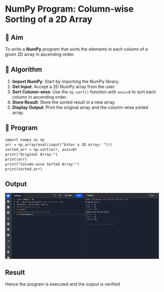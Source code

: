 # NumPy Program: Column-wise Sorting of a 2D Array

## 🎯 Aim
To write a **NumPy** program that sorts the elements in each column of a given 2D array in ascending order.

## 🧠 Algorithm

1. **Import NumPy**: Start by importing the NumPy library.
2. **Get Input**: Accept a 2D NumPy array from the user.
3. **Sort Column-wise**: Use the `np.sort()` function with `axis=0` to sort each column in ascending order.
4. **Store Result**: Store the sorted result in a new array.
5. **Display Output**: Print the original array and the column-wise sorted array.

## 🧾 Program
```
import numpy as np
arr = np.array(eval(input("Enter a 2D array: ")))
sorted_arr = np.sort(arr, axis=0)
print("Original Array:")
print(arr)
print("Column-wise Sorted Array:")
print(sorted_arr)
```


## Output
![alt text](m51.png)
## Result
Hence the program is executed and the output is verified